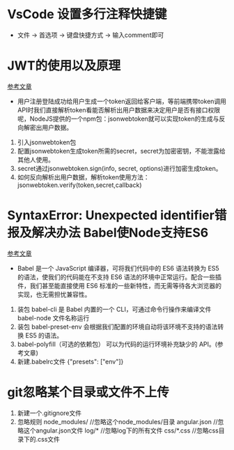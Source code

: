 # VsCode 设置多行注释快捷键
- 文件 -> 首选项 -> 键盘快捷方式 -> 输入comment即可
# JWT的使用以及原理
[参考文章](https://www.jianshu.com/p/ed17e00c4484)
- 用户注册登陆成功给用户生成一个token返回给客户端，等前端携带token调用API时我们直接解析token看能否解析出用户数据来决定用户是否有接口权限呢，NodeJS提供的一个npm包：jsonwebtoken就可以实现token的生成与反向解密出用户数据。
1. 引入jsonwebtoken包
2. 配置jsonwebtoken生成token所需的secret，secret为加密密钥，不能泄露给其他人使用。
3. secret通过jsonwebtoken.sign(info, secret, options)进行加密生成token。
4. 如何反向解析出用户数据，解析token使用方法：jsonwebtoken.verify(token,secret,callback)

# SyntaxError: Unexpected identifier错报及解决办法 Babel使Node支持ES6
[参考文章](https://segmentfault.com/a/1190000013445997)
- Babel 是一个 JavaScript 编译器，可将我们代码中的 ES6 语法转换为 ES5 的语法，使我们的代码能在不支持 ES6 语法的环境中正常运行。配合一些插件，我们甚至能直接使用 ES6 标准的一些新特性，而无需等待各大浏览器的实现，也无需担忧兼容性。
1. 装包 babel-cli 是 Babel 内置的一个 CLI，可通过命令行操作来编译文件 babel-node 文件名称运行
2. 装包 babel-preset-env 会根据我们配置的环境自动将该环境不支持的语法转换 ES5 的语法。
3. babel-polyfill（可选的依赖包） 可以为代码的运行环境补充缺少的 API。(参考文章)
4. 新建.babelrc文件 {"presets": ["env"]}

# git忽略某个目录或文件不上传
1. 新建一个.gitignore文件
2. 忽略规则 
node_modules/    //忽略这个node_modules/目录
angular.json    //忽略这个angular.json文件
log/*           //忽略log下的所有文件
css/*.css       //忽略css目录下的.css文件


